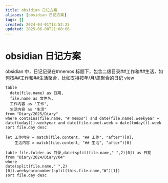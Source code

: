 ```yaml
---
title: obsidian 日记方案
aliases: [obsidian 日记方案]
tags: []
created: 2024-04-01T13:52:25
updated: 2025-06-08T21:08:06
---
```


# obsidian 日记方案

obsidian 中，日记记录在#memos 标题下，包含二级目录##工作和##生活，如何按##工作和##生活聚合，比如支持按年/月/周聚合的日记 view

```dataview
table
  date(file.name) as 日期,
  file.name as 文件名,
  工作内容 as "工作",
  生活内容 as "生活"
from "Diary/2025/Diary"
where contains(file.name, "# memos") and date(file.name).weekyear = date(today()).weekyear and date(file.name).week = date(today()).week
sort file.day desc

let 工作内容 = match(file.content, "## 工作", "after")[0],
    生活内容 = match(file.content, "## 生活", "after")[0]
```

```dataview
table file.folder as 目录,date(split(file.name," ",2)[0]) as 日期
from "Diary/2024/Diary/04"
where 
date(split(file.name," ",2)[0]).weekyear=number(split(this.file.name,"W")[1])
sort file.day desc
```
